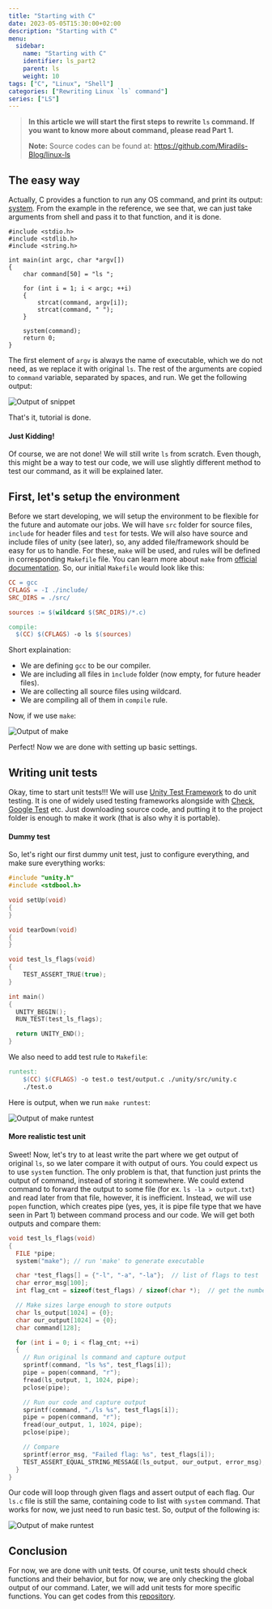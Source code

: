 ```yaml
---
title: "Starting with C"
date: 2023-05-05T15:30:00+02:00
description: "Starting with C"
menu:
  sidebar:
    name: "Starting with C"
    identifier: ls_part2
    parent: ls
    weight: 10
tags: ["C", "Linux", "Shell"]
categories: ["Rewriting Linux `ls` command"]
series: ["LS"]
---
```


> **In this article we will start the first steps to rewrite `ls` command. If you want to know more about command, please read Part 1.**
>
> **Note:** Source codes can be found at: https://github.com/Miradils-Blog/linux-ls

## The easy way
Actually, C provides a function to run any OS command, and print its output: [system](https://www.tutorialspoint.com/c_standard_library/c_function_system.htm). From the example in the reference, we see that, we can just take arguments from shell and pass it to that function, and it is done. 

```
#include <stdio.h>
#include <stdlib.h>
#include <string.h>

int main(int argc, char *argv[])
{
    char command[50] = "ls ";

    for (int i = 1; i < argc; ++i)
    {
        strcat(command, argv[i]);
        strcat(command, " ");
    }

    system(command);
    return 0;
}

```

The first element of `argv` is always the name of executable, which we do not need, as we replace it with original `ls`. The rest of the arguments are copied to `command` variable, separated by spaces, and run. We get the following output:

![Output of snippet](system_output.png)


That's it, tutorial is done.

#### Just Kidding!
Of course, we are not done! We will still write `ls` from scratch. Even though, this might be a way to test our code, we will use slightly different method to test our command, as it will be explained later.

## First, let's setup the environment
Before we start developing, we will setup the environment to be flexible for the future and automate our jobs. We will have `src` folder for source files, `include` for header files and `test` for tests. We will also have source and include files of unity (see later), so, any added file/framework should be easy for us to handle. For these, `make` will be used, and rules will be defined in corresponding `Makefile` file. You can learn more about `make` from [official documentation](https://www.gnu.org/software/make/manual/make.html). So, our initial `Makefile` would look like this:

```Makefile
CC = gcc
CFLAGS = -I ./include/
SRC_DIRS = ./src/

sources := $(wildcard $(SRC_DIRS)/*.c)

compile:
  $(CC) $(CFLAGS) -o ls $(sources)
```

Short explaination:
- We are defining `gcc` to be our compiler.
- We are including all files in `ìnclude` folder (now empty, for future header files).
- We are collecting all source files using wildcard.
- We are compiling all of them in `compile` rule.

Now, if we use `make`:

![Output of make](make1.png)

Perfect! Now we are done with setting up basic settings.

## Writing unit tests
Okay, time to start unit tests!!! We will use [Unity Test Framework](http://www.throwtheswitch.org/unity) to do unit testing. It is one of widely used testing frameworks alongside with [Check](https://libcheck.github.io/check/), [Google Test](https://google.github.io/googletest/) etc. Just downloading source code, and putting it to the project folder is enough to make it work (that is also why it is portable). 

#### Dummy test

So, let's right our first dummy unit test, just to configure everything, and make sure everything works:

```c
#include "unity.h"
#include <stdbool.h>

void setUp(void)
{
}

void tearDown(void)
{
}

void test_ls_flags(void)
{
    TEST_ASSERT_TRUE(true);
}

int main()
{
  UNITY_BEGIN();
  RUN_TEST(test_ls_flags);

  return UNITY_END();
}
```

We also need to add test rule to `Makefile`:

```Makefile
runtest:
	$(CC) $(CFLAGS) -o test.o test/output.c ./unity/src/unity.c
	./test.o
```

Here is output, when we run `make runtest`:

![Output of make runtest](make2.png)


#### More realistic test unit
Sweet! Now, let's try to at least write the part where we get output of original `ls`, so we later compare it with output of ours. You could expect us to use `system` function. The only problem is that, that function just prints the output of command, instead of storing it somewhere. We could extend command to forward the output to some file (for ex. `ls -la > output.txt`) and read later from that file, however, it is inefficient. Instead, we will use `popen` function, which creates pipe (yes, yes, it is pipe file type that we have seen in Part 1) between command process and our code. We will get both outputs and compare them:

```c
void test_ls_flags(void)
{
  FILE *pipe;
  system("make"); // run 'make' to generate executable

  char *test_flags[] = {"-l", "-a", "-la"};  // list of flags to test
  char error_msg[100];
  int flag_cnt = sizeof(test_flags) / sizeof(char *);  // get the number of flags

  // Make sizes large enough to store outputs
  char ls_output[1024] = {0};
  char our_output[1024] = {0};
  char command[128];

  for (int i = 0; i < flag_cnt; ++i)
  {
    // Run original ls command and capture output
    sprintf(command, "ls %s", test_flags[i]);
    pipe = popen(command, "r");
    fread(ls_output, 1, 1024, pipe);
    pclose(pipe);

    // Run our code and capture output
    sprintf(command, "./ls %s", test_flags[i]);
    pipe = popen(command, "r");
    fread(our_output, 1, 1024, pipe);
    pclose(pipe);

    // Compare
    sprintf(error_msg, "Failed flag: %s", test_flags[i]);
    TEST_ASSERT_EQUAL_STRING_MESSAGE(ls_output, our_output, error_msg);
  }
}
```

Our code will loop through given flags and assert output of each flag. Our `ls.c` file is still the same, containing code to list with `system` command. That works for now, we just need to run basic test. So, output of the following is:


![Output of make runtest](make3.png)


## Conclusion
For now, we are done with unit tests. Of course, unit tests should check functions and their behavior, but for now, we are only checking the global output of our command. Later, we will add unit tests for more specific functions. You can get codes from  this [repository](https://github.com/Miradils-Blog/linux-ls).

